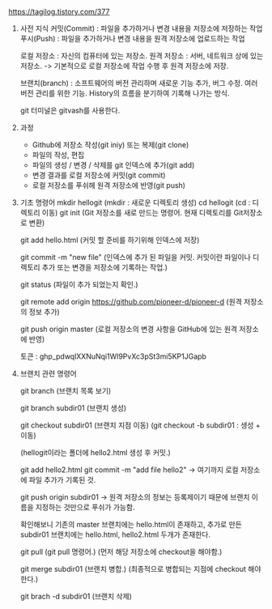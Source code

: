 https://tagilog.tistory.com/377
1. 사전 지식
	커밋(Commit) : 파일을 추가하거나 변경 내용을 저장소에 저장하는 작업
	푸시(Push) : 파일을 추가하거나 변경 내용을 원격 저장소에 업로드하는 작업

	로컬 저장소 : 자신의 컴퓨터에 있는 저장소.
	원격 저장소 : 서버, 네트워크 상에 있는 저장소.
	-> 기본적으로 로컬 저장소에 작업 수행 후 원격 저장소에 저장.

	브랜치(branch) :  소프트웨어의 버전 관리하며 새로운 기능 추가, 버그 수정.
			여러 버전 관리를 위한 기능.
			History의 흐름을 분기하여 기록해 나가는 방식.

	git 터미널은 gitvash를 사용한다.

2. 과정
	- Github에 저장소 작성(git iniy) 또는 복제(git clone)
	- 파일의 작성, 편집
	- 파일의 생성 / 변경 / 삭제를 git 인덱스에 추가(git add)
	- 변경 결과를 로컬 저장소에 커밋(git commit)
	- 로컬 저장소를 푸쉬헤 원격 저장소에 반영(git push)

3. 기초 명령어
	mkdir hellogit 	(mkdir : 새로운 디렉토리 생성)
	cd hellogit 	(cd : 디렉토리 이동)
	git init 		(Git 저장소를 새로 만드는 명령어. 현재 디렉토리를 Git저장소로 변환)

	git add hello.html 	(커밋 할 준비를 하기위해 인덱스에 저장)

	git commit -m "new file"	(인덱스에 추가 된 파일을 커밋. 커밋이란 파일이나 디렉토리 추가 또는 변경을 저장소에 기록하는 작업.)

	git status		(파일이 추가 되었는지 확인.)

	git remote add origin https://github.com/pioneer-d/pioneer-d	(원격 저장소의 정보 추가)

	git push origin master	(로컬 저장소의 변경 사항을 GitHub에 있는 원격 저장소에 반영)

	토큰 : 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

	
4. 브랜치 관련 명령어
	
	git branch	(브랜치 목록 보기)
	
	git branch subdir01	(브랜치 생성)

	git checkout subdir01	(브랜치 지점 이동)
	(git checkout -b subdir01 : 생성 + 이동)

	(hellogit이라는 폴더에 hello2.html 생성 후 커밋.)
	
	git add hello2.html
	git commit -m "add file hello2"
	-> 여기까지 로컬 저장소에 파일 추가가 기록된 것.

	git push origin subdir01
	-> 원격 저장소의 정보는 등록제이기 때문에 브랜치 이름을 지정하는 것만으로 푸쉬가 가능함.
	
	확인해보니 기존의 master 브랜치에는 hello.html이 존재하고,
	추가로 만든 subdir01 브랜치에는 hello.html, hello2.html 두개가 존재한다.
	
	git pull	(git pull 명령어.)	(먼저 해당 저장소에 checkout을 해야함.)
	
	git merge subdir01	(브랜치 병합.) (최종적으로 병합되는 지점에 checkout 해야한다.)

	git brach -d subdir01	(브랜치 삭제)
	













	
	












